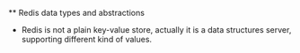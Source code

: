 ** Redis data types and abstractions

- Redis is not a plain key-value store, actually it is a data structures server, supporting different kind of values. 